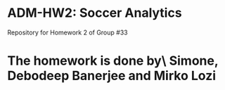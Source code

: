 # ADM-HW2: Soccer Analytics
Repository for Homework 2 of Group #33
# The homework is done by\\ Simone, Debodeep Banerjee and Mirko Lozi 
